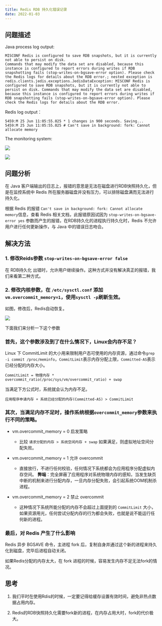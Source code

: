```yaml
---
title: Redis RDB 持久化错误记录
date: 2022-01-03
---
```


## 问题描述

Java process log output:

```
MISCONF Redis is configured to save RDB snapshots, but it is currently not able to persist on disk.
Commands that may modify the data set are disabled, because this instance is configured to report errors during writes if RDB snapshotting fails (stop-writes-on-bgsave-error option). Please check the Redis logs for details about the RDB error.; nested exception is redis.clients.jedis.exceptions.JedisDataException: MISCONF Redis is configured to save RDB snapshots, but it is currently not able to persist on disk. Commands that may modify the data set are disabled, because this instance is configured to report errors during writes if RDB snapshotting fails (stop-writes-on-bgsave-error option). Please check the Redis logs for details about the RDB error.
```

Redis log output：

```
5459:M 25 Jun 11:05:55.025 * 1 changes in 900 seconds. Saving...
5459:M 25 Jun 11:05:55.025 # Can't save in background: fork: Cannot allocate memory
```

The monitoring system:

![](https://peierlong-blog.oss-cn-hongkong.aliyuncs.com/uPic/image.png)

![](https://peierlong-blog.oss-cn-hongkong.aliyuncs.com/uPic/image2.png)

## 问题分析

在 Java 客户端输出的日志上，报错的意思是无法在磁盘进行RDB快照持久化，但是在监控系统中 Redis 所在服务器磁盘并没有压力，可以排除磁盘满而无法进行持久化。

根据 Redis 的报错 `Can't save in background: fork: Cannot allocate memory`信息，查看 Redis 相关文档，此报错原因试因为 `stop-writes-on-bgsave-error yes` 参数而产生的报错，在RDB持久化的进程执行持久化时，Redis 不允许用户进行任何更新操作，与 Java 中的错误日志吻合。

## 解决方法

### 1. 修改Reids参数 `stop-writes-on-bgsave-error false`

在 RDB持久化 出错时，允许用户继续操作。这种方式并没有解决真正的报错，我们来看第二种方式。

### 2. 修改内核参数，在 `/etc/sysctl.conf` 添加 `vm.overcommit_memory=1`，使用`sysctl -p`刷新生效。

如图，修改后，Redis自动恢复。

![](https://peierlong-blog.oss-cn-hongkong.aliyuncs.com/uPic/Redis01.png)

下面我们来分析一下这个参数

### 首先，这个参数涉及到了在什么情况下，Linux会内存不足？

Linux 下 CommitLimit 的大小用来限制用户态可使用的内存资源，通过命令`grep -i commit /proc/meminfo`，`CommitLimit`表示内存分配上限，`Committed-AS`表示已经分配的内存大小。

```
CommitLimit = 物理内存 * overcommit_ratio(/proc/sys/vm/overcommit_ratio) + swap
```

当满足下方公式时，系统就会认为内存不足。

```
应用程序申请内存 + 系统已经分配的内存(Committed-AS) > CommitLimit
```

### 其次，当满足内存不足时，操作系统根据`overcommit_memory`参数来执行不同的策略。

- vm.overcommit_memory = 0 启发策略

	- 比较 `请求分配的内存 > 系统空闲内存 + swap` 如果满足，则虚拟地址空间分配失败。

- vm.overcommit_memory = 1 允许 overcommit

	- 直接放行，不进行任何校验，任何情况下系统都会为应用程序分配虚拟内存空间。 **弊端**：完全屏蔽了应用程序对系统物理内存的感知，当发生缺页中断的机制来进行分配内存，一旦内存分配失败，会引起系统OOM机制杀进程。

- vm.overcommit_memory = 2 禁止 overcommit

	- 这种情况下系统所能分配的内存不会超过上面提到的 `CommitLimit` 大小，如果资源用光，任何尝试分配内存的行为都会失败，也就是说不能运行任何新的进程。

### 最后，对 Redis 产生了什么影响

Redis 异步 BGSAVE 命令，主进程 fork 后，复制自身并通过这个新的进程来持久化到磁盘，完毕后进程自动关闭。

如果Redis分配的内存太大，在 fork 进程的时候，容易发生内存不足无法fork的情况。

## 思考

1. 我们平时在使用Rdis的时候，一定要记得给缓存设置有效时间，避免非热点数据占用内存。

2. Redis的RDB快照持久化需要fork新的进程，在内存占用大时，fork的代价极大。
